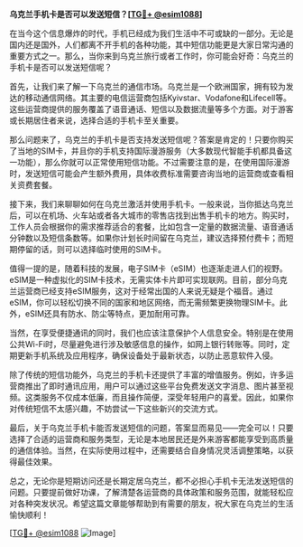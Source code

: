 **乌克兰手机卡是否可以发送短信？[[TG💪+ @esim1088](https://t.me/s/esim1088)]**

在当今这个信息爆炸的时代，手机已经成为我们生活中不可或缺的一部分。无论是国内还是国外，人们都离不开手机的各种功能，其中短信功能更是大家日常沟通的重要方式之一。那么，当你来到乌克兰旅行或者工作时，你可能会好奇：乌克兰的手机卡是否可以发送短信呢？

首先，让我们来了解一下乌克兰的通信市场。乌克兰是一个欧洲国家，拥有较为发达的移动通信网络。其主要的电信运营商包括Kyivstar、Vodafone和Lifecell等。这些运营商提供的服务覆盖了语音通话、短信以及数据流量等多个方面。对于游客或长期居住者来说，选择合适的手机卡至关重要。

那么问题来了，乌克兰的手机卡是否支持发送短信呢？答案是肯定的！只要你购买了当地的SIM卡，并且你的手机支持国际漫游服务（大多数现代智能手机都具备这一功能），那么你就可以正常使用短信功能。不过需要注意的是，在使用国际漫游时，发送短信可能会产生额外费用，具体收费标准需要咨询当地的运营商或查看相关资费套餐。

接下来，我们来聊聊如何在乌克兰激活并使用手机卡。一般来说，当你抵达乌克兰后，可以在机场、火车站或者各大城市的零售店找到出售手机卡的地方。购买时，工作人员会根据你的需求推荐适合的套餐，比如包含一定量的数据流量、语音通话分钟数以及短信条数等。如果你计划长时间留在乌克兰，建议选择预付费卡；而短期停留的话，则可以选择临时使用的SIM卡。

值得一提的是，随着科技的发展，电子SIM卡（eSIM）也逐渐走进人们的视野。eSIM是一种虚拟化的SIM卡技术，无需实体卡片即可实现联网。目前，部分乌克兰运营商已经支持eSIM服务，这对于经常出国的人来说无疑是个福音。通过eSIM，你可以轻松切换不同的国家和地区网络，而无需频繁更换物理SIM卡。此外，eSIM还具有防水、防尘等特点，更加耐用可靠。

当然，在享受便捷通讯的同时，我们也应该注意保护个人信息安全。特别是在使用公共Wi-Fi时，尽量避免进行涉及敏感信息的操作，如网上银行转账等。同时，定期更新手机系统及应用程序，确保设备处于最新状态，以防止恶意软件入侵。

除了传统的短信功能外，乌克兰的手机卡还提供了丰富的增值服务。例如，许多运营商推出了即时通讯应用，用户可以通过这些平台免费发送文字消息、图片甚至视频。这类服务不仅成本低廉，而且操作简便，深受年轻用户的喜爱。因此，如果你对传统短信不太感兴趣，不妨尝试一下这些新兴的交流方式。

最后，关于乌克兰手机卡能否发送短信的问题，答案显而易见——完全可以！只要选择了合适的运营商和服务类型，无论是本地居民还是外来游客都能享受到高质量的通信体验。当然，在实际使用过程中，还需要结合自身情况灵活调整策略，以获得最佳效果。

总之，无论你是短期访问还是长期定居乌克兰，都不必担心手机卡无法发送短信的问题。只要提前做好功课，了解清楚各运营商的具体政策和服务范围，就能轻松应对各种突发状况。希望这篇文章能够帮助到有需要的朋友，祝大家在乌克兰的生活愉快顺利！

[[TG💪+ @esim1088](https://t.me/s/esim1088) ![Image](https://i.postimg.cc/4NQfJmqS/Snipaste-2025-05-13-00-14-12.png)]